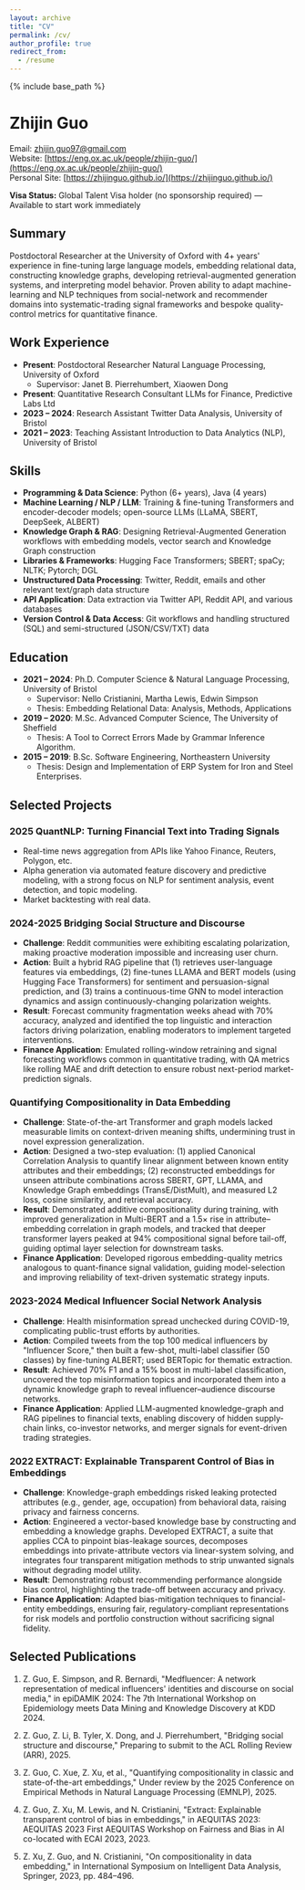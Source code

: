 ```yaml
---
layout: archive
title: "CV"
permalink: /cv/
author_profile: true
redirect_from:
  - /resume
---
```


{% include base_path %}

# Zhijin Guo
Email: [zhijin.guo97@gmail.com](mailto:zhijin.guo97@gmail.com)  
Website: [https://eng.ox.ac.uk/people/zhijin-guo/](https://eng.ox.ac.uk/people/zhijin-guo/)  
Personal Site: [https://zhijinguo.github.io/](https://zhijinguo.github.io/)

**Visa Status:** Global Talent Visa holder (no sponsorship required) — Available to start work immediately

## Summary
Postdoctoral Researcher at the University of Oxford with 4+ years' experience in fine-tuning large language models, embedding relational data, constructing knowledge graphs, developing retrieval-augmented generation systems, and interpreting model behavior. Proven ability to adapt machine-learning and NLP techniques from social-network and recommender domains into systematic-trading signal frameworks and bespoke quality-control metrics for quantitative finance.

## Work Experience
- **Present**: Postdoctoral Researcher Natural Language Processing, University of Oxford
  - Supervisor: Janet B. Pierrehumbert, Xiaowen Dong
- **Present**: Quantitative Research Consultant LLMs for Finance, Predictive Labs Ltd
- **2023 – 2024**: Research Assistant Twitter Data Analysis, University of Bristol
- **2021 – 2023**: Teaching Assistant Introduction to Data Analytics (NLP), University of Bristol

## Skills
- **Programming & Data Science**: Python (6+ years), Java (4 years)
- **Machine Learning / NLP / LLM**: Training & fine-tuning Transformers and encoder-decoder models; open-source LLMs (LLaMA, SBERT, DeepSeek, ALBERT)
- **Knowledge Graph & RAG**: Designing Retrieval-Augmented Generation workflows with embedding models, vector search and Knowledge Graph construction
- **Libraries & Frameworks**: Hugging Face Transformers; SBERT; spaCy; NLTK; Pytorch; DGL
- **Unstructured Data Processing**: Twitter, Reddit, emails and other relevant text/graph data structure
- **API Application**: Data extraction via Twitter API, Reddit API, and various databases
- **Version Control & Data Access**: Git workflows and handling structured (SQL) and semi-structured (JSON/CSV/TXT) data

## Education
- **2021 – 2024**: Ph.D. Computer Science & Natural Language Processing, University of Bristol
  - Supervisor: Nello Cristianini, Martha Lewis, Edwin Simpson
  - Thesis: Embedding Relational Data: Analysis, Methods, Applications
- **2019 – 2020**: M.Sc. Advanced Computer Science, The University of Sheffield
  - Thesis: A Tool to Correct Errors Made by Grammar Inference Algorithm.
- **2015 – 2019**: B.Sc. Software Engineering, Northeastern University
  - Thesis: Design and Implementation of ERP System for Iron and Steel Enterprises.

## Selected Projects

### 2025 QuantNLP: Turning Financial Text into Trading Signals
- Real-time news aggregation from APIs like Yahoo Finance, Reuters, Polygon, etc.
- Alpha generation via automated feature discovery and predictive modeling, with a strong focus on NLP for sentiment analysis, event detection, and topic modeling.
- Market backtesting with real data.

### 2024-2025 Bridging Social Structure and Discourse
- **Challenge**: Reddit communities were exhibiting escalating polarization, making proactive moderation impossible and increasing user churn.
- **Action**: Built a hybrid RAG pipeline that (1) retrieves user-language features via embeddings, (2) fine-tunes LLAMA and BERT models (using Hugging Face Transformers) for sentiment and persuasion-signal prediction, and (3) trains a continuous-time GNN to model interaction dynamics and assign continuously-changing polarization weights.
- **Result**: Forecast community fragmentation weeks ahead with 70% accuracy, analyzed and identified the top linguistic and interaction factors driving polarization, enabling moderators to implement targeted interventions.
- **Finance Application**: Emulated rolling-window retraining and signal forecasting workflows common in quantitative trading, with QA metrics like rolling MAE and drift detection to ensure robust next-period market-prediction signals.

### Quantifying Compositionality in Data Embedding
- **Challenge**: State-of-the-art Transformer and graph models lacked measurable limits on context-driven meaning shifts, undermining trust in novel expression generalization.
- **Action**: Designed a two-step evaluation: (1) applied Canonical Correlation Analysis to quantify linear alignment between known entity attributes and their embeddings; (2) reconstructed embeddings for unseen attribute combinations across SBERT, GPT, LLAMA, and Knowledge Graph embeddings (TransE/DistMult), and measured L2 loss, cosine similarity, and retrieval accuracy.
- **Result**: Demonstrated additive compositionality during training, with improved generalization in Multi-BERT and a 1.5× rise in attribute–embedding correlation in graph models, and tracked that deeper transformer layers peaked at 94% compositional signal before tail-off, guiding optimal layer selection for downstream tasks.
- **Finance Application**: Developed rigorous embedding-quality metrics analogous to quant-finance signal validation, guiding model-selection and improving reliability of text-driven systematic strategy inputs.

### 2023-2024 Medical Influencer Social Network Analysis
- **Challenge**: Health misinformation spread unchecked during COVID-19, complicating public-trust efforts by authorities.
- **Action**: Compiled tweets from the top 100 medical influencers by "Influencer Score," then built a few-shot, multi-label classifier (50 classes) by fine-tuning ALBERT; used BERTopic for thematic extraction.
- **Result**: Achieved 70% F1 and a 15% boost in multi-label classification, uncovered the top misinformation topics and incorporated them into a dynamic knowledge graph to reveal influencer–audience discourse networks.
- **Finance Application**: Applied LLM-augmented knowledge-graph and RAG pipelines to financial texts, enabling discovery of hidden supply-chain links, co-investor networks, and merger signals for event-driven trading strategies.

### 2022 EXTRACT: Explainable Transparent Control of Bias in Embeddings
- **Challenge**: Knowledge-graph embeddings risked leaking protected attributes (e.g., gender, age, occupation) from behavioral data, raising privacy and fairness concerns.
- **Action**: Engineered a vector-based knowledge base by constructing and embedding a knowledge graphs. Developed EXTRACT, a suite that applies CCA to pinpoint bias-leakage sources, decomposes embeddings into private-attribute vectors via linear-system solving, and integrates four transparent mitigation methods to strip unwanted signals without degrading model utility.
- **Result**: Demonstrating robust recommending performance alongside bias control, highlighting the trade-off between accuracy and privacy.
- **Finance Application**: Adapted bias-mitigation techniques to financial-entity embeddings, ensuring fair, regulatory-compliant representations for risk models and portfolio construction without sacrificing signal fidelity.

## Selected Publications
1. Z. Guo, E. Simpson, and R. Bernardi, "Medfluencer: A network representation of medical influencers' identities and discourse on social media," in epiDAMIK 2024: The 7th International Workshop on Epidemiology meets Data Mining and Knowledge Discovery at KDD 2024.

2. Z. Guo, Z. Li, B. Tyler, X. Dong, and J. Pierrehumbert, "Bridging social structure and discourse," Preparing to submit to the ACL Rolling Review (ARR), 2025.

3. Z. Guo, C. Xue, Z. Xu, et al., "Quantifying compositionality in classic and state-of-the-art embeddings," Under review by the 2025 Conference on Empirical Methods in Natural Language Processing (EMNLP), 2025.

4. Z. Guo, Z. Xu, M. Lewis, and N. Cristianini, "Extract: Explainable transparent control of bias in embeddings," in AEQUITAS 2023: AEQUITAS 2023 First AEQUITAS Workshop on Fairness and Bias in AI co-located with ECAI 2023, 2023.

5. Z. Xu, Z. Guo, and N. Cristianini, "On compositionality in data embedding," in International Symposium on Intelligent Data Analysis, Springer, 2023, pp. 484–496.







